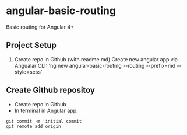 # angular-basic-routing
Basic routing for Angular 4+
## Project Setup
1. Create repo in Github (with readme.md)
Create new angular app via Angualar CLI:
'ng new angular-basic-routing --routing --prefix=md --style=scss'
## Create Github repositoy
* Create repo in Github
* In terminal in Angular app:
```
git commit -m 'initial commit'
git remote add origin 
```
